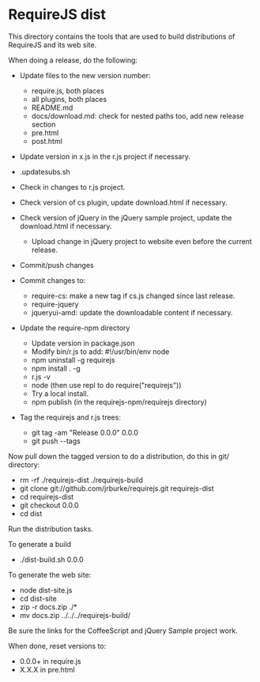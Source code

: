 # RequireJS dist

This directory contains the tools that are used to build distributions of RequireJS and its web site.

When doing a release, do the following:

* Update files to the new version number:
    * require.js, both places
    * all plugins, both places
    * README.md
    * docs/download.md: check for nested paths too, add new release section
    * pre.html
    * post.html
* Update version in x.js in the r.js project if necessary.
* .updatesubs.sh
* Check in changes to r.js project.
* Check version of cs plugin, update download.html if necessary.
* Check version of jQuery in the jQuery sample project, update the download.html if necessary.
    * Upload change in jQuery project to website even before the current release.
* Commit/push changes
* Commit changes to:
    * require-cs: make a new tag if cs.js changed since last release.
    * require-jquery
    * jqueryui-amd: update the downloadable content if necessary.
* Update the require-npm directory
  * Update version in package.json
  * Modify bin/r.js to add: #!/usr/bin/env node
  * npm uninstall -g requirejs
  * npm install . -g
  * r.js -v
  * node (then use repl to do require("requirejs"))
  * Try a local install.
  * npm publish (in the requirejs-npm/requirejs directory)

* Tag the requirejs and r.js trees:
    * git tag -am "Release 0.0.0" 0.0.0
    * git push --tags

Now pull down the tagged version to do a distribution, do this in git/ directory:

* rm -rf ./requirejs-dist ./requirejs-build
* git clone git://github.com/jrburke/requirejs.git requirejs-dist
* cd requirejs-dist
* git checkout 0.0.0
* cd dist

Run the distribution tasks.

To generate a build

* ./dist-build.sh 0.0.0

To generate the web site:

* node dist-site.js
* cd dist-site
* zip -r docs.zip ./*
* mv docs.zip ../../../requirejs-build/

Be sure the links for the CoffeeScript and jQuery Sample project work.

When done, reset versions to:

* 0.0.0+ in require.js
* X.X.X in pre.html
